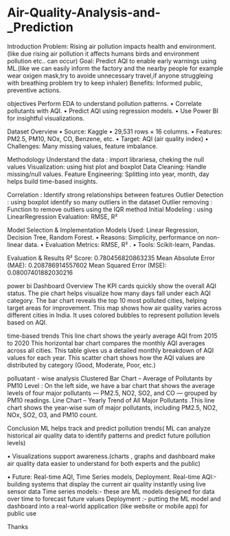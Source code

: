 # Air-Quality-Analysis-and-_Prediction
Introduction
Problem: Rising air pollution impacts health and environment.(like due rising air pollution it affects humans birds and environment pollution etc.. can occur)
Goal: Predict AQI to enable early warnings using ML.(like we can easily inform the factory and the nearby people for example wear oxigen mask,try to avoide unnecessary travel,if anyone struggleing with breathing problem try to keep inhaler)
Benefits: Informed public, preventive actions.


objectives
Perform EDA to understand pollution patterns.
• Correlate pollutants with AQI.
• Predict AQI using regression models.
• Use Power BI for insightful visualizations.


Dataset Overview
• Source: Kaggle 
• 29,531 rows × 16 columns.
• Features: PM2.5, PM10, NOx, CO, Benzene, etc.
• Target: AQI   (air quality index)
• Challenges: Many missing values, feature imbalance.


Methodology
 Understand the data : import  librariesa, cheking the  null values
Visualization: using hist plot and boxplot 
 Data Cleaning: Handle missing/null values.
Feature Engineering: Splitting into year, month, day helps build time-based insights.


Correlation : Identify strong relationships between features
Outlier Detection :  using boxplot identify so many outliers in the dataset
Outlier removing : Function to remove outliers using the IQR method 
Initial Modeling :  using  LinearRegression
Evaluation: RMSE, R² 


Model Selection & Implementation
 Models Used: Linear Regression, Decision Tree, Random Forest.
• Reasons: Simplicity, performance on non-linear data.
• Evaluation Metrics: RMSE, R² .
• Tools: Scikit-learn, Pandas.


Evaluation & Results
R² Score: 0.780456820863235 
Mean Absolute Error (MAE): 0.208786914557602 
Mean Squared Error (MSE): 0.08007401882030216


power bi
Dashboard Overview
 The KPI cards quickly show the overall AQI status.
 The pie chart helps visualize how many days fall under each AQI category. 
The bar chart reveals the top 10 most polluted cities, helping target areas for improvement.
This map shows how air quality varies across different cities in India. It uses colored bubbles to represent pollution levels based on AQI.

time-based trends
This line chart shows the yearly average AQI from 2015 to 2020
This horizontal bar chart compares the monthly AQI averages across all cities.
This table gives us a detailed monthly breakdown of AQI values for each year.
This scatter chart shows how the AQI values are distributed by category (Good, Moderate, Poor, etc.)

polluatant - wise analysis
Clustered Bar Chart – Average of Pollutants by PM10 Level : On the left side, we have a bar chart that shows the average levels of four major pollutants — PM2.5, NO2, SO2, and CO — grouped by PM10 readings.
 Line Chart – Yearly Trend of All Major Pollutants .This line chart shows the year-wise sum of major pollutants, including PM2.5, NO2, NOx, SO2, O3, and PM10 count.

 Conclusion
  ML helps track and predict pollution trends( ML can analyze historical  air quality data to identify  patterns and predict future pollution levels)

• Visualizations support awareness.(charts , graphs and dashboard make air quality data easier to understand for both experts and the public)

• Future: Real-time AQI, Time Series models, Deployment.
Real-time AQI:-building systems that display the current air quality instantly using live sensor data 
Time series models:- these are ML models designed for data over time to forecast future values 
Deployment :- putting the ML model and dashboard into a real-world application (like website or mobile app) for public use 

Thanks
